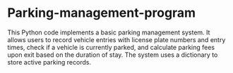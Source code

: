 # Parking-management-program
This Python code implements a basic parking management system. It allows users to record vehicle entries with license plate numbers and entry times, check if a vehicle is currently parked, and calculate parking fees upon exit based on the duration of stay. The system uses a dictionary to store active parking records.
